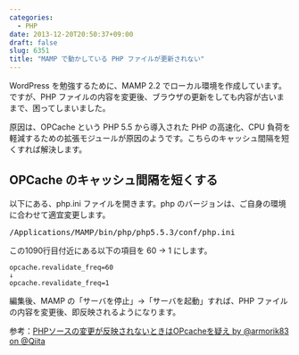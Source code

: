 ```yaml
---
categories:
  - PHP
date: 2013-12-20T20:50:37+09:00
draft: false
slug: 6351
title: "MAMP で動かしている PHP ファイルが更新されない"
---
```


WordPress を勉強するために、MAMP 2.2 でローカル環境を作成しています。ですが、PHP ファイルの内容を変更後、ブラウザの更新をしても内容が古いままで、困ってしまいました。

原因は、OPCache という PHP 5.5 から導入された PHP の高速化、CPU 負荷を軽減するための拡張モジュールが原因のようです。こちらのキャッシュ間隔を短くすれば解決します。

## OPCache のキャッシュ間隔を短くする

以下にある、php.ini ファイルを開きます。php のバージョンは、ご自身の環境に合わせて適宜変更します。

<pre>/Applications/MAMP/bin/php/php5.5.3/conf/php.ini</code></pre>

この1090行目付近にある以下の項目を 60 → 1 にします。

```
opcache.revalidate_freq=60
↓
opcache.revalidate_freq=1
```

編集後、MAMP の「サーバを停止」→「サーバを起動」すれば、PHP ファイルの内容を変更後、即反映されるようになります。

参考：[PHPソースの変更が反映されないときはOPcacheを疑え by @armorik83 on @Qiita](http://qiita.com/armorik83/items/bccb98a3e34e957894f2)
